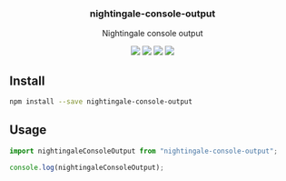 <h3 align="center">
  nightingale-console-output
</h3>

<p align="center">
  Nightingale console output
</p>

<p align="center">
  <a href="https://npmjs.org/package/nightingale-console-output"><img src="https://img.shields.io/npm/v/nightingale-console-output.svg?style=flat-square"></a>
  <a href="https://npmjs.org/package/nightingale-console-output"><img src="https://img.shields.io/npm/dw/nightingale-console-output.svg?style=flat-square"></a>
  <a href="https://npmjs.org/package/nightingale-console-output"><img src="https://img.shields.io/node/v/nightingale-console-output.svg?style=flat-square"></a>
  <a href="https://npmjs.org/package/nightingale-console-output"><img src="https://img.shields.io/npm/types/nightingale-console-output.svg?style=flat-square"></a>
</p>

## Install

```sh
npm install --save nightingale-console-output
```

## Usage

```js
import nightingaleConsoleOutput from "nightingale-console-output";

console.log(nightingaleConsoleOutput);
```
